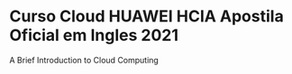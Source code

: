 # Curso Cloud HUAWEI HCIA Apostila Oficial em Ingles 2021

A Brief Introduction to Cloud Computing


